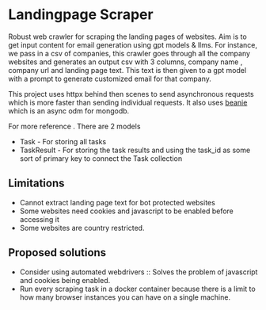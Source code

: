 # Landingpage Scraper

Robust web crawler for scraping the landing pages of websites. Aim is to get input content for email generation using gpt models & llms. For instance, we pass in a csv of companies, this crawler goes through all the company websites and generates an output csv with 3 columns, company name , company url and landing page text. This text is then given to a gpt model with a prompt to generate customized email for that company.

This project uses httpx behind then scenes to send asynchronous requests which is more faster than sending individual requests. It also uses [beanie](https://beanie-odm.dev) which is an async odm for mongodb.

For more reference . There are 2 models
- Task - For storing all tasks
- TaskResult - For storing the task results and using the task_id as some sort of primary key to connect the Task collection

## Limitations
- Cannot extract landing page text for bot protected websites
- Some websites need cookies and javascript to be enabled before accessing it
- Some websites are country restricted.

## Proposed solutions
- Consider using automated webdrivers :: Solves the problem of javascript and cookies being enabled.
- Run every scraping task in a docker container because there is a limit to how many browser instances you can have on a single machine.
